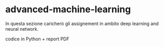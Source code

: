 # advanced-machine-learning
In questa sezione caricherò gli assignement in ambito deep learning and neural network.

codice in Python + report PDF


